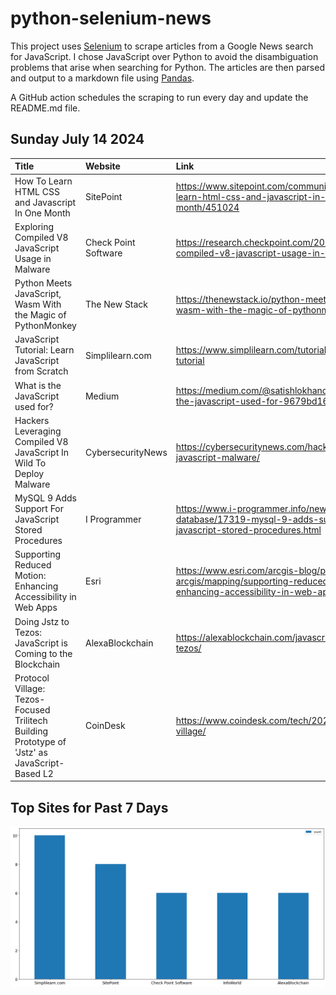 # python-selenium-news

This project uses [Selenium](https://www.seleniumhq.org/) to scrape articles from a Google News search for JavaScript.
I chose JavaScript over Python to avoid the disambiguation problems that arise when searching for Python.
The articles are then parsed and output to a markdown file using [Pandas](https://pandas.pydata.org/).

A GitHub action schedules the scraping to run every day and update the README.md file.

## Sunday July 14 2024


| Title                                                                                         | Website              | Link                                                                                                                           |
|:----------------------------------------------------------------------------------------------|:---------------------|:-------------------------------------------------------------------------------------------------------------------------------|
| How To Learn HTML CSS and Javascript In One Month                                             | SitePoint            | https://www.sitepoint.com/community/t/how-to-learn-html-css-and-javascript-in-one-month/451024                                 |
| Exploring Compiled V8 JavaScript Usage in Malware                                             | Check Point Software | https://research.checkpoint.com/2024/exploring-compiled-v8-javascript-usage-in-malware/                                        |
| Python Meets JavaScript, Wasm With the Magic of PythonMonkey                                  | The New Stack        | https://thenewstack.io/python-meets-javascript-wasm-with-the-magic-of-pythonmonkey/                                            |
| JavaScript Tutorial: Learn JavaScript from Scratch                                            | Simplilearn.com      | https://www.simplilearn.com/tutorials/javascript-tutorial                                                                      |
| What is the JavaScript used for?                                                              | Medium               | https://medium.com/@satishlokhande5674/what-is-the-javascript-used-for-9679bd1622c8                                            |
| Hackers Leveraging Compiled V8 JavaScript In Wild To Deploy Malware                           | CybersecurityNews    | https://cybersecuritynews.com/hackers-compiled-v8-javascript-malware/                                                          |
| MySQL 9 Adds Support For JavaScript Stored Procedures                                         | I Programmer         | https://www.i-programmer.info/news/84-database/17319-mysql-9-adds-support-for-javascript-stored-procedures.html                |
| Supporting Reduced Motion: Enhancing Accessibility in Web Apps                                | Esri                 | https://www.esri.com/arcgis-blog/products/js-api-arcgis/mapping/supporting-reduced-motion-enhancing-accessibility-in-web-apps/ |
| Doing Jstz to Tezos: JavaScript is Coming to the Blockchain                                   | AlexaBlockchain      | https://alexablockchain.com/javascript-is-coming-to-tezos/                                                                     |
| Protocol Village: Tezos-Focused Trilitech Building Prototype of 'Jstz' as JavaScript-Based L2 | CoinDesk             | https://www.coindesk.com/tech/2024/07/05/protocol-village/                                                                     |
## Top Sites for Past 7 Days

![Graph of Top Sites](https://raw.githubusercontent.com/dan-mba/python-selenium-news/main/last-week.png)

